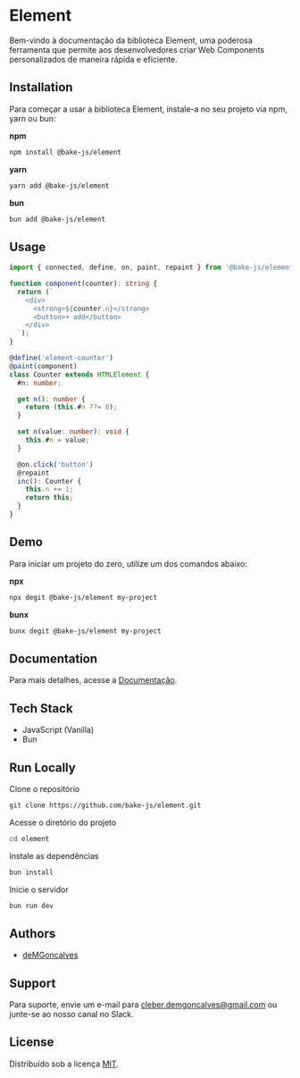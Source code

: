 # Element

Bem-vindo à documentação da biblioteca Element, uma poderosa ferramenta que permite aos desenvolvedores criar Web Components personalizados de maneira rápida e eficiente.

## Installation

Para começar a usar a biblioteca Element, instale-a no seu projeto via npm, yarn ou bun:

**npm**

```bash
npm install @bake-js/element
```

**yarn**

```bash
yarn add @bake-js/element
```

**bun**

```bash
bun add @bake-js/element
```

## Usage

```typescript
import { connected, define, on, paint, repaint } from '@bake-js/element';

function component(counter): string {
  return (`
    <div>
      <strong>${counter.n}</strong>
      <button>+ add</button>
    </div>
  `);
}

@define('element-counter')
@paint(component)
class Counter extends HTMLElement {
  #n: number;

  get n(): number {
    return (this.#n ??= 0);
  }

  set n(value: number): void {
    this.#n = value;
  }

  @on.click('button')
  @repaint
  inc(): Counter {
    this.n += 1;
    return this;
  }
}
```

## Demo

Para iniciar um projeto do zero, utilize um dos comandos abaixo:

**npx**

```bash
npx degit @bake-js/element my-project
```

**bunx**

```bash
bunx degit @bake-js/element my-project
```

## Documentation

Para mais detalhes, acesse a [Documentação](https://linktodocumentation).

## Tech Stack

- JavaScript (Vanilla)
- Bun

## Run Locally

Clone o repositório

```bash
git clone https://github.com/bake-js/element.git
```

Acesse o diretório do projeto

```bash
cd element
```

Instale as dependências

```bash
bun install
```

Inicie o servidor

```bash
bun run dev
```

## Authors

- [deMGoncalves](https://www.github.com/deMGoncalves)

## Support

Para suporte, envie um e-mail para cleber.demgoncalves@gmail.com ou junte-se ao nosso canal no Slack.

## License

Distribuído sob a licença [MIT](https://choosealicense.com/licenses/mit/).
